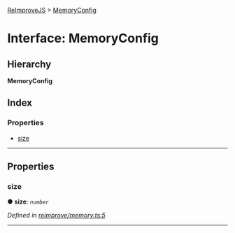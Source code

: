 [ReImproveJS](../README.md) > [MemoryConfig](../interfaces/memoryconfig.md)

# Interface: MemoryConfig

## Hierarchy

**MemoryConfig**

## Index

### Properties

* [size](memoryconfig.md#size)

---

## Properties

<a id="size"></a>

###  size

**● size**: *`number`*

*Defined in [reimprove/memory.ts:5](https://github.com/Pravez/FurnishJS/blob/8ae2d2d/src/reimprove/memory.ts#L5)*

___

